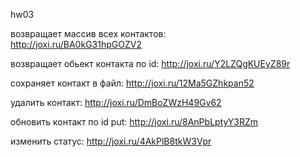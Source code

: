 hw03

возвращает массив всех контактов:  
http://joxi.ru/BA0kG31hpGOZV2

возвращает обьект контакта по id: 
http://joxi.ru/Y2LZQgKUEyZ89r

сохраняет контакт в файл: 
http://joxi.ru/12Ma5GZhkpan52

удалить контакт: 
http://joxi.ru/DmBoZWzH49Gv62

обновить контакт по id put: 
http://joxi.ru/8AnPbLptyY3RZm

изменить статус:
http://joxi.ru/4AkPlB8tkW3Vpr